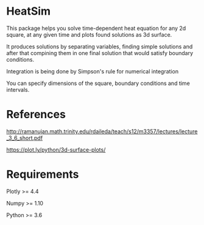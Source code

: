 # HeatSim
This package helps you solve time-dependent heat equation for any 2d square, at any given time and plots found solutions as 3d surface.

It produces solutions by separating variables, finding simple solutions and after that compining them in one final solution that would satisfy boundary conditions.

Integration is being done by Simpson's rule for numerical integration

You can specify dimensions of the square, boundary conditions and time intervals.


# References

http://ramanujan.math.trinity.edu/rdaileda/teach/s12/m3357/lectures/lecture_3_6_short.pdf

https://plot.ly/python/3d-surface-plots/

# Requirements

Plotly >= 4.4

Numpy >= 1.10

Python >= 3.6
